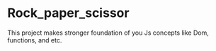 # Rock_paper_scissor
This project makes stronger foundation of you Js concepts like Dom, functions, and etc.
